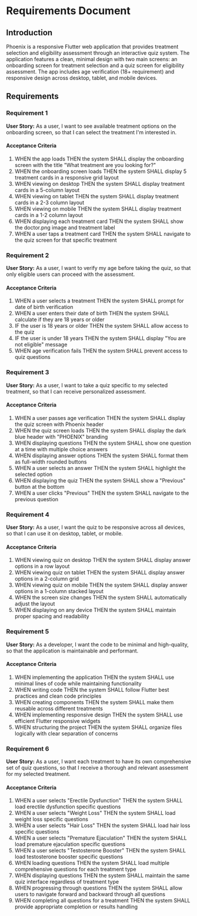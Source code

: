 # Requirements Document

## Introduction

Phoenix is a responsive Flutter web application that provides treatment selection and eligibility assessment through an interactive quiz system. The application features a clean, minimal design with two main screens: an onboarding screen for treatment selection and a quiz screen for eligibility assessment. The app includes age verification (18+ requirement) and responsive design across desktop, tablet, and mobile devices.

## Requirements

### Requirement 1

**User Story:** As a user, I want to see available treatment options on the onboarding screen, so that I can select the treatment I'm interested in.

#### Acceptance Criteria

1. WHEN the app loads THEN the system SHALL display the onboarding screen with the title "What treatment are you looking for?"
2. WHEN the onboarding screen loads THEN the system SHALL display 5 treatment cards in a responsive grid layout
3. WHEN viewing on desktop THEN the system SHALL display treatment cards in a 5-column layout
4. WHEN viewing on tablet THEN the system SHALL display treatment cards in a 2-3 column layout
5. WHEN viewing on mobile THEN the system SHALL display treatment cards in a 1-2 column layout
6. WHEN displaying each treatment card THEN the system SHALL show the doctor.png image and treatment label
7. WHEN a user taps a treatment card THEN the system SHALL navigate to the quiz screen for that specific treatment

### Requirement 2

**User Story:** As a user, I want to verify my age before taking the quiz, so that only eligible users can proceed with the assessment.

#### Acceptance Criteria

1. WHEN a user selects a treatment THEN the system SHALL prompt for date of birth verification
2. WHEN a user enters their date of birth THEN the system SHALL calculate if they are 18 years or older
3. IF the user is 18 years or older THEN the system SHALL allow access to the quiz
4. IF the user is under 18 years THEN the system SHALL display "You are not eligible" message
5. WHEN age verification fails THEN the system SHALL prevent access to quiz questions

### Requirement 3

**User Story:** As a user, I want to take a quiz specific to my selected treatment, so that I can receive personalized assessment.

#### Acceptance Criteria

1. WHEN a user passes age verification THEN the system SHALL display the quiz screen with Phoenix header
2. WHEN the quiz screen loads THEN the system SHALL display the dark blue header with "PHOENIX" branding
3. WHEN displaying questions THEN the system SHALL show one question at a time with multiple choice answers
4. WHEN displaying answer options THEN the system SHALL format them as full-width rounded buttons
5. WHEN a user selects an answer THEN the system SHALL highlight the selected option
6. WHEN displaying the quiz THEN the system SHALL show a "Previous" button at the bottom
7. WHEN a user clicks "Previous" THEN the system SHALL navigate to the previous question

### Requirement 4

**User Story:** As a user, I want the quiz to be responsive across all devices, so that I can use it on desktop, tablet, or mobile.

#### Acceptance Criteria

1. WHEN viewing quiz on desktop THEN the system SHALL display answer options in a row layout
2. WHEN viewing quiz on tablet THEN the system SHALL display answer options in a 2-column grid
3. WHEN viewing quiz on mobile THEN the system SHALL display answer options in a 1-column stacked layout
4. WHEN the screen size changes THEN the system SHALL automatically adjust the layout
5. WHEN displaying on any device THEN the system SHALL maintain proper spacing and readability

### Requirement 5

**User Story:** As a developer, I want the code to be minimal and high-quality, so that the application is maintainable and performant.

#### Acceptance Criteria

1. WHEN implementing the application THEN the system SHALL use minimal lines of code while maintaining functionality
2. WHEN writing code THEN the system SHALL follow Flutter best practices and clean code principles
3. WHEN creating components THEN the system SHALL make them reusable across different treatments
4. WHEN implementing responsive design THEN the system SHALL use efficient Flutter responsive widgets
5. WHEN structuring the project THEN the system SHALL organize files logically with clear separation of concerns

### Requirement 6

**User Story:** As a user, I want each treatment to have its own comprehensive set of quiz questions, so that I receive a thorough and relevant assessment for my selected treatment.

#### Acceptance Criteria

1. WHEN a user selects "Erectile Dysfunction" THEN the system SHALL load erectile dysfunction specific questions
2. WHEN a user selects "Weight Loss" THEN the system SHALL load weight loss specific questions
3. WHEN a user selects "Hair Loss" THEN the system SHALL load hair loss specific questions
4. WHEN a user selects "Premature Ejaculation" THEN the system SHALL load premature ejaculation specific questions
5. WHEN a user selects "Testosterone Booster" THEN the system SHALL load testosterone booster specific questions
6. WHEN loading questions THEN the system SHALL load multiple comprehensive questions for each treatment type
7. WHEN displaying questions THEN the system SHALL maintain the same quiz interface regardless of treatment type
8. WHEN progressing through questions THEN the system SHALL allow users to navigate forward and backward through all questions
9. WHEN completing all questions for a treatment THEN the system SHALL provide appropriate completion or results handling